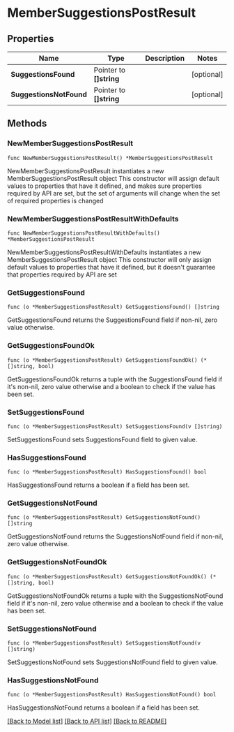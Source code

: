 # MemberSuggestionsPostResult

## Properties

Name | Type | Description | Notes
------------ | ------------- | ------------- | -------------
**SuggestionsFound** | Pointer to **[]string** |  | [optional] 
**SuggestionsNotFound** | Pointer to **[]string** |  | [optional] 

## Methods

### NewMemberSuggestionsPostResult

`func NewMemberSuggestionsPostResult() *MemberSuggestionsPostResult`

NewMemberSuggestionsPostResult instantiates a new MemberSuggestionsPostResult object
This constructor will assign default values to properties that have it defined,
and makes sure properties required by API are set, but the set of arguments
will change when the set of required properties is changed

### NewMemberSuggestionsPostResultWithDefaults

`func NewMemberSuggestionsPostResultWithDefaults() *MemberSuggestionsPostResult`

NewMemberSuggestionsPostResultWithDefaults instantiates a new MemberSuggestionsPostResult object
This constructor will only assign default values to properties that have it defined,
but it doesn't guarantee that properties required by API are set

### GetSuggestionsFound

`func (o *MemberSuggestionsPostResult) GetSuggestionsFound() []string`

GetSuggestionsFound returns the SuggestionsFound field if non-nil, zero value otherwise.

### GetSuggestionsFoundOk

`func (o *MemberSuggestionsPostResult) GetSuggestionsFoundOk() (*[]string, bool)`

GetSuggestionsFoundOk returns a tuple with the SuggestionsFound field if it's non-nil, zero value otherwise
and a boolean to check if the value has been set.

### SetSuggestionsFound

`func (o *MemberSuggestionsPostResult) SetSuggestionsFound(v []string)`

SetSuggestionsFound sets SuggestionsFound field to given value.

### HasSuggestionsFound

`func (o *MemberSuggestionsPostResult) HasSuggestionsFound() bool`

HasSuggestionsFound returns a boolean if a field has been set.

### GetSuggestionsNotFound

`func (o *MemberSuggestionsPostResult) GetSuggestionsNotFound() []string`

GetSuggestionsNotFound returns the SuggestionsNotFound field if non-nil, zero value otherwise.

### GetSuggestionsNotFoundOk

`func (o *MemberSuggestionsPostResult) GetSuggestionsNotFoundOk() (*[]string, bool)`

GetSuggestionsNotFoundOk returns a tuple with the SuggestionsNotFound field if it's non-nil, zero value otherwise
and a boolean to check if the value has been set.

### SetSuggestionsNotFound

`func (o *MemberSuggestionsPostResult) SetSuggestionsNotFound(v []string)`

SetSuggestionsNotFound sets SuggestionsNotFound field to given value.

### HasSuggestionsNotFound

`func (o *MemberSuggestionsPostResult) HasSuggestionsNotFound() bool`

HasSuggestionsNotFound returns a boolean if a field has been set.


[[Back to Model list]](../README.md#documentation-for-models) [[Back to API list]](../README.md#documentation-for-api-endpoints) [[Back to README]](../README.md)


